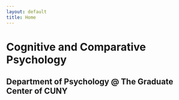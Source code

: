 ```yaml
---
layout: default
title: Home
---
```


# Cognitive and Comparative Psychology

## Department of Psychology @ The Graduate Center of CUNY

